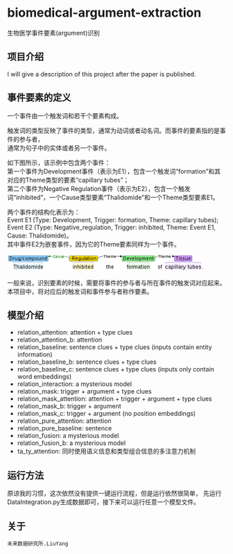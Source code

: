 # biomedical-argument-extraction
生物医学事件要素(argument)识别

## 项目介绍
I will give a description of this project after the paper is published.

## 事件要素的定义
一个事件由一个触发词和若干个要素构成。

触发词的类型反映了事件的类型，通常为动词或者动名词。而事件的要素指的是事件的参与者，  
通常为句子中的实体或者另一个事件。

如下图所示，该示例中包含两个事件：  
第一个事件为Development事件（表示为E1），包含一个触发词“formation”和其对应的Theme类型的要素“capillary tubes”；  
第二个事件为Negative Regulation事件（表示为E2），包含一个触发词“inhibited”，一个Cause类型要素“Thalidomide”和一个Theme类型要素E1。  

两个事件的结构化表示为：  
Event E1 (Type: Development, Trigger: formation, Theme: capillary tubes);  
Event E2 (Type: Negative_regulation, Trigger: inhibited, Theme: Event E1, Cause: Thalidomide)。  
其中事件E2为嵌套事件，因为它的Theme要素同样为一个事件。

![avatar](resource/example.png)

一般来说，识别要素的时候，需要将事件的参与者与所在事件的触发词对应起来。  
本项目中，将对应后的触发词和事件参与者称作要素。

## 模型介绍
- relation_attention:         attention + type clues
- relation_attention_b:       attention
- relation_baseline:          sentence clues + type clues (inputs contain entity information)
- relation_baseline_b:        sentence clues + type clues
- relation_baseline_c:        sentence clues + type clues (inputs only contain word embeddings)
- relation_interaction:       a mysterious model
- relation_mask:              trigger + argument + type clues
- relation_mask_attention:    attention + trigger + argument + type clues
- relation_mask_b:            trigger + argument
- relation_mask_c:            trigger + argument (no position embeddings)
- relation_pure_attention:    attention
- relation_pure_baseline:     sentence
- relation_fusion:            a mysterious model
- relation_fusion_b:          a mysterious model
- ta_ty_attention:            同时使用语义信息和类型组合信息的多注意力机制

## 运行方法
原谅我的习惯，这次依然没有提供一键运行流程，但是运行依然很简单，
先运行DataIntegration.py生成数据即可，接下来可以运行任意一个模型文件。


## 关于
```
未来数据研究所.LiuYang
```
